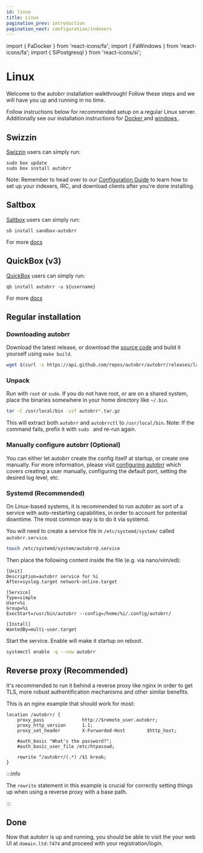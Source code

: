 ```yaml
---
id: linux
title: Linux
pagination_prev: introduction
pagination_next: configuration/indexers
---
```


import { FaDocker } from 'react-icons/fa';
import { FaWindows } from 'react-icons/fa';
import { SiPostgresql } from 'react-icons/si';

# Linux

Welcome to the autobrr installation walkthrough!
Follow these steps and we will have you up and running in no time.

Follow instructions below for recommended setup on a regular Linux server.
Additionally see our installation instructions for [Docker <FaDocker />](/installation/docker) and [windows <FaWindows />](/installation/windows).

## Swizzin

[Swizzin](https://swizzin.ltd/) users can simply run:

```
sudo box update
sudo box install autobrr
```

Note: Remember to head over to our [Configuration Guide](/configuration/indexers) to learn how to set up your indexers, IRC, and download clients after you're done installing.

## Saltbox

[Saltbox](https://saltbox.dev/) users can simply run:

```
sb install sandbox-autobrr
```

For more [docs](https://docs.saltbox.dev/sandbox/apps/autobrr/)

## QuickBox (v3)

[QuickBox](https://quickbox.io/) users can simply run:

```
qb install autobrr -u ${username}
```

For more [docs](https://quickbox.io/knowledge-base/v3/applications-v3/autobrr-applications-v3/autobrr-quick-reference/)

## Regular installation

### Downloading autobrr

Download the latest release, or download the [source code](https://github.com/autobrr/autobrr/releases/latest) and build it yourself using `make build`.

```bash
wget $(curl -s https://api.github.com/repos/autobrr/autobrr/releases/latest | grep download | grep linux_x86_64 | cut -d\" -f4)
```

### Unpack

Run with `root` or `sudo`. If you do not have root, or are on a shared system, place the binaries somewhere in your home directory like `~/.bin`.

```bash
tar -C /usr/local/bin -xzf autobrr*.tar.gz
```

This will extract both `autobrr` and `autobrrctl` to `/usr/local/bin`.
Note: If the command fails, prefix it with `sudo ` and re-run again.

### Manually configure autobrr (Optional)

You can either let autobrr create the config itself at startup, or create one manually. For more information, please visit [configuring autobrr](../configuration/autobrr) which covers creating a user manually, configuring the default port, setting the desired log level, etc.

### Systemd (Recommended)

On Linux-based systems, it is recommended to run autobrr as sort of a service with auto-restarting capabilities, in order to account for potential downtime. The most common way is to do it via systemd.

You will need to create a service file in `/etc/systemd/system/` called `autobrr.service`.

```bash
touch /etc/systemd/system/autobrr@.service
```

Then place the following content inside the file (e.g. via nano/vim/ed):

```systemd title="/etc/systemd/system/autobrr@.service"
[Unit]
Description=autobrr service for %i
After=syslog.target network-online.target

[Service]
Type=simple
User=%i
Group=%i
ExecStart=/usr/bin/autobrr --config=/home/%i/.config/autobrr/

[Install]
WantedBy=multi-user.target
```

Start the service. Enable will make it startup on reboot.

```bash
systemctl enable -q --now autobrr
```

## Reverse proxy (Recommended)

It's recommended to run it behind a reverse proxy like nginx in order to get TLS, more robust authentification mechanisms and other similar benefits.

This is an nginx example that should work for most:

```nginx
location /autobrr/ {
    proxy_pass              http://$remote_user.autobrr;
    proxy_http_version      1.1;
    proxy_set_header        X-Forwarded-Host        $http_host;

    #auth_basic "What's the password?";
    #auth_basic_user_file /etc/htpasswd;

    rewrite ^/autobrr/(.*) /$1 break;
}
```

:::info

The `rewrite` statement in this example is crucial for correctly setting things up when using a reverse proxy with a base path.

:::

## Done

Now that autobrr is up and running, you should be able to visit the your web UI at `domain.ltd:7474` and proceed with your registration/login.
